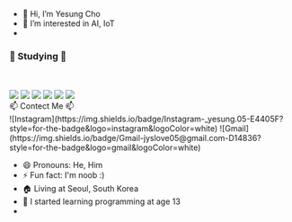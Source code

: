 - 👋 Hi, I’m Yesung Cho
- 👀 I’m interested in AI, IoT
- </br>
<h3>📖 Studying 📖</h3></br></br>
<img src="https://img.shields.io/badge/C-%23A8B9CC.svg?style=for-the-badge&logo=c&logoColor=white"/>
<img src="https://img.shields.io/badge/Python-%23306998.svg?style=for-the-badge&logo=python&logoColor=white"/>
<img src="https://img.shields.io/badge/HTML-%23E34F26.svg?style=for-the-badge&logo=html5&logoColor=white"/>
<img src="https://img.shields.io/badge/CSS-%231572B6.svg?style=for-the-badge&logo=css3&logoColor=white"/>
<img src="https://img.shields.io/badge/JSP-%23F1C20E.svg?style=for-the-badge&logo=javascript&logoColor=white"/>
<img src="(https://img.shields.io/badge/Java-%235382A1.svg?style=for-the-badge&logo=openjdk&logoColor=white"/>
</br>
📫 Contect Me 📫</br>
![Instagram](https://img.shields.io/badge/Instagram-_yesung.05-E4405F?style=for-the-badge&logo=instagram&logoColor=white)
![Gmail](https://img.shields.io/badge/Gmail-jyslove05@gmail.com-D14836?style=for-the-badge&logo=gmail&logoColor=white)

- 😄 Pronouns: He, Him
- ⚡ Fun fact: I'm noob :)
- 🏠 Living at Seoul, South Korea
- 📖 I started learning programming at age 13
- 
<!---
yesung05/yesung05 is a ✨ special ✨ repository because its `README.md` (this file) appears on your GitHub profile.
You can click the Preview link to take a look at your changes.
--->
